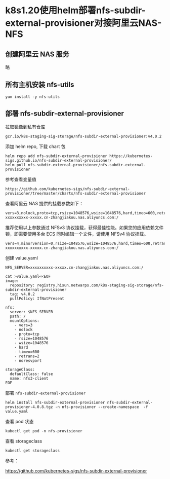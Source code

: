 # k8s1.20使用helm部署nfs-subdir-external-provisioner对接阿里云NAS-NFS

## 创建阿里云 NAS 服务

略

## 所有主机安装 nfs-utils

```
yum install -y nfs-utils
```

## 部署 nfs-subdir-external-provisioner 

拉取镜像到私有仓库

```
gcr.io/k8s-staging-sig-storage/nfs-subdir-external-provisioner:v4.0.2
```

添加 helm repo, 下载 chart 包

```
helm repo add nfs-subdir-external-provisioner https://kubernetes-sigs.github.io/nfs-subdir-external-provisioner/
helm pull nfs-subdir-external-provisioner/nfs-subdir-external-provisioner
```

参考查看变量值

```
https://github.com/kubernetes-sigs/nfs-subdir-external-provisioner/tree/master/charts/nfs-subdir-external-provisioner
```

查看阿里云 NAS 提供的挂载参数如下：

```
vers=3,nolock,proto=tcp,rsize=1048576,wsize=1048576,hard,timeo=600,retrans=2,noresvport xxxxxxxxxx-xxxxx.cn-zhangjiakou.nas.aliyuncs.com:/
```

推荐使用以上参数通过 NFSv3 协议挂载，获得最佳性能。如果您的应用依赖文件锁，即需要使用多台 ECS 同时编辑一个文件，请使用 NFSv4 协议挂载。

```
vers=4,minorversion=0,rsize=1048576,wsize=1048576,hard,timeo=600,retrans=2,noresvport xxxxxxxxxx-xxxxx.cn-zhangjiakou.nas.aliyuncs.com:/
```

创建 value.yaml

```
NFS_SERVER=xxxxxxxxxx-xxxxx.cn-zhangjiakou.nas.aliyuncs.com:/

cat >value.yaml<<EOF
image:
  repository: registry.hisun.netwarps.com/k8s-staging-sig-storage/nfs-subdir-external-provisioner
  tag: v4.0.2
  pullPolicy: IfNotPresent
  
nfs:
  server: $NFS_SERVER
  path: /
  mountOptions:
    - vers=3
    - nolock
    - proto=tcp
    - rsize=1048576
    - wsize=1048576
    - hard
    - timeo=600
    - retrans=2
    - noresvport
  
storageClass:
  defaultClass: false
  name: nfs3-client
EOF
```

部署 `nfs-subdir-external-provisioner`

```
helm install nfs-subdir-external-provisioner nfs-subdir-external-provisioner-4.0.8.tgz -n nfs-provisioner --create-namespace  -f value.yaml
```

查看 pod 状态

```
kubectl get pod -n nfs-provisioner
```

查看 storageclass

```
kubectl get storageclass
```

参考：

https://github.com/kubernetes-sigs/nfs-subdir-external-provisioner